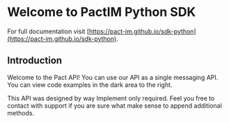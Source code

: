 # Welcome to PactIM Python SDK

For full documentation visit [https://pact-im.github.io/sdk-python](https://pact-im.github.io/sdk-python).


## Introduction
Welcome to the Pact API! You can use our API as a single messaging API. You can view code examples in the dark area to the right.

This API was designed by way Implement only required. Feel you free to contact with support if you are sure what make sense to append additional methods.

